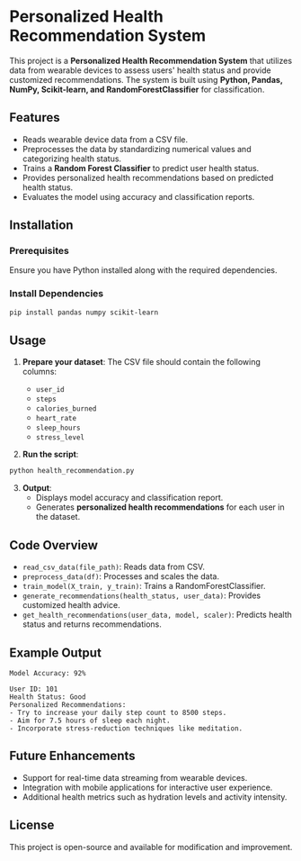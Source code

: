 # Personalized Health Recommendation System

This project is a **Personalized Health Recommendation System** that utilizes data from wearable devices to assess users' health status and provide customized recommendations. The system is built using **Python, Pandas, NumPy, Scikit-learn, and RandomForestClassifier** for classification.

## Features
- Reads wearable device data from a CSV file.
- Preprocesses the data by standardizing numerical values and categorizing health status.
- Trains a **Random Forest Classifier** to predict user health status.
- Provides personalized health recommendations based on predicted health status.
- Evaluates the model using accuracy and classification reports.

## Installation
### Prerequisites
Ensure you have Python installed along with the required dependencies.

### Install Dependencies
```bash
pip install pandas numpy scikit-learn
```

## Usage
1. **Prepare your dataset**: The CSV file should contain the following columns:
   - `user_id`
   - `steps`
   - `calories_burned`
   - `heart_rate`
   - `sleep_hours`
   - `stress_level`

2. **Run the script**:
```bash
python health_recommendation.py
```

3. **Output**:
   - Displays model accuracy and classification report.
   - Generates **personalized health recommendations** for each user in the dataset.

## Code Overview
- `read_csv_data(file_path)`: Reads data from CSV.
- `preprocess_data(df)`: Processes and scales the data.
- `train_model(X_train, y_train)`: Trains a RandomForestClassifier.
- `generate_recommendations(health_status, user_data)`: Provides customized health advice.
- `get_health_recommendations(user_data, model, scaler)`: Predicts health status and returns recommendations.

## Example Output
```
Model Accuracy: 92%

User ID: 101
Health Status: Good
Personalized Recommendations:
- Try to increase your daily step count to 8500 steps.
- Aim for 7.5 hours of sleep each night.
- Incorporate stress-reduction techniques like meditation.
```

## Future Enhancements
- Support for real-time data streaming from wearable devices.
- Integration with mobile applications for interactive user experience.
- Additional health metrics such as hydration levels and activity intensity.

## License
This project is open-source and available for modification and improvement.

